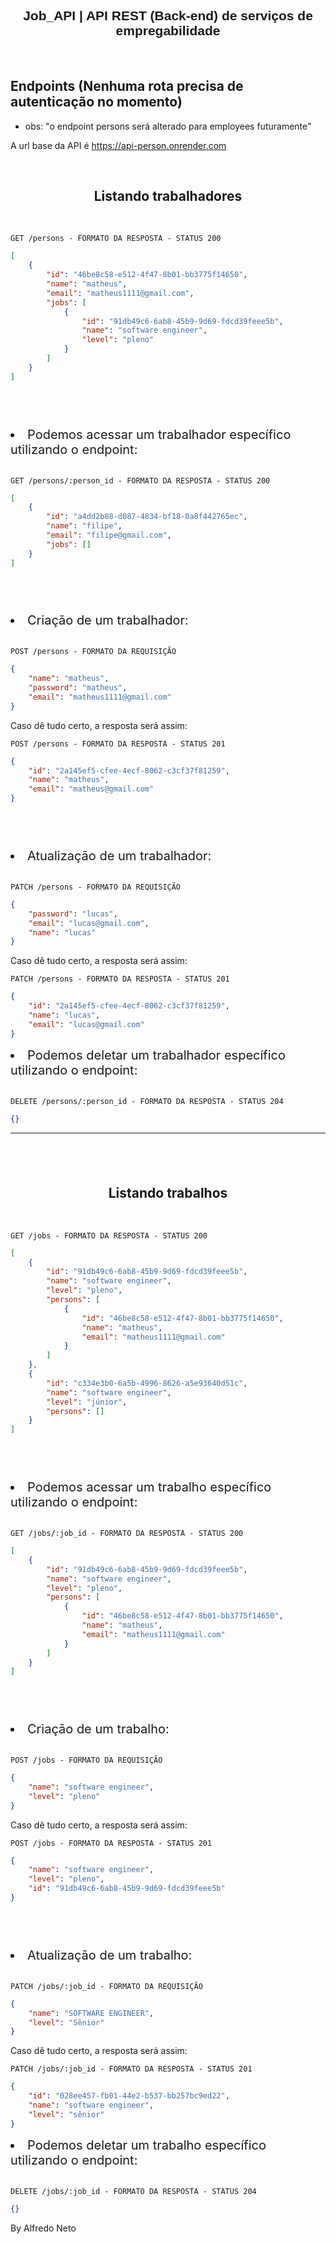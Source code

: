 <h2 align="center" style='font-family: sans-serif'>
	Job_API | API REST (Back-end) de serviços de empregabilidade
</h2>

<br/>

## **Endpoints (Nenhuma rota precisa de autenticação no momento)**
* obs: "o endpoint persons será alterado para employees futuramente"

A url base da API é https://api-person.onrender.com

<br/>

<h2 align ='center'> Listando trabalhadores </h2>

<br/>

`GET /persons - FORMATO DA RESPOSTA - STATUS 200`

```json
[
    {
        "id": "46be8c58-e512-4f47-8b01-bb3775f14650",
        "name": "matheus",
        "email": "matheus1111@gmail.com",
        "jobs": [
            {
                "id": "91db49c6-6ab8-45b9-9d69-fdcd39feee5b",
                "name": "software engineer",
                "level": "pleno"
            }
        ]
    }
]
```

## <br/>

<li style='font-size: 20px'>Podemos acessar um trabalhador específico utilizando o endpoint:</li>

<br/>

`GET /persons/:person_id - FORMATO DA RESPOSTA - STATUS 200`

```json
[
    {
        "id": "a4dd2b88-d087-4834-bf18-0a8f442765ec",
        "name": "filipe",
        "email": "filipe@gmail.com",
        "jobs": []
    }
]
```

## <br/>

<li style='font-size: 20px'>Criação de um trabalhador:</li>

<br/>

`POST /persons - FORMATO DA REQUISIÇÃO`

```json
{
    "name": "matheus",
    "password": "matheus",
    "email": "matheus1111@gmail.com"
}
```

Caso dê tudo certo, a resposta será assim:

`POST /persons - FORMATO DA RESPOSTA - STATUS 201`

```json
{
    "id": "2a145ef5-cfee-4ecf-8062-c3cf37f81259",
    "name": "matheus",
    "email": "matheus@gmail.com"
}
```

## <br/>

<li style='font-size: 20px'>Atualização de um trabalhador:</li>

<br/>

`PATCH /persons - FORMATO DA REQUISIÇÃO`

```json
{
    "password": "lucas",
    "email": "lucas@gmail.com",
    "name": "lucas"
}
```

Caso dê tudo certo, a resposta será assim:

`PATCH /persons - FORMATO DA RESPOSTA - STATUS 201`

```json
{
    "id": "2a145ef5-cfee-4ecf-8062-c3cf37f81259",
    "name": "lucas",
    "email": "lucas@gmail.com"
}
```

<li style='font-size: 20px'>Podemos deletar um trabalhador específico utilizando o endpoint:</li>

<br/>

`DELETE /persons/:person_id - FORMATO DA RESPOSTA - STATUS 204`

```json
{}
```

---

## <br/>

<h2 align ='center'> Listando trabalhos </h2>

<br/>

`GET /jobs - FORMATO DA RESPOSTA - STATUS 200`

```json
[
    {
        "id": "91db49c6-6ab8-45b9-9d69-fdcd39feee5b",
        "name": "software engineer",
        "level": "pleno",
        "persons": [
            {
                "id": "46be8c58-e512-4f47-8b01-bb3775f14650",
                "name": "matheus",
                "email": "matheus1111@gmail.com"
            }
        ]
    },
    {
        "id": "c334e3b0-6a5b-4996-8626-a5e93640d51c",
        "name": "software engineer",
        "level": "júnior",
        "persons": []
    }
]
```

## <br/>

<li style='font-size: 20px'>Podemos acessar um trabalho específico utilizando o endpoint:</li>

<br/>

`GET /jobs/:job_id - FORMATO DA RESPOSTA - STATUS 200`

```json
[
    {
        "id": "91db49c6-6ab8-45b9-9d69-fdcd39feee5b",
        "name": "software engineer",
        "level": "pleno",
        "persons": [
            {
                "id": "46be8c58-e512-4f47-8b01-bb3775f14650",
                "name": "matheus",
                "email": "matheus1111@gmail.com"
            }
        ]
    }
]
```

## <br/>

<li style='font-size: 20px'>Criação de um trabalho:</li>

<br/>

`POST /jobs - FORMATO DA REQUISIÇÃO`

```json
{
    "name": "software engineer",
    "level": "pleno"
}
```

Caso dê tudo certo, a resposta será assim:

`POST /jobs - FORMATO DA RESPOSTA - STATUS 201`

```json
{
    "name": "software engineer",
    "level": "pleno",
    "id": "91db49c6-6ab8-45b9-9d69-fdcd39feee5b"
}
```

## <br/>

<li style='font-size: 20px'>Atualização de um trabalho:</li>

<br/>

`PATCH /jobs/:job_id - FORMATO DA REQUISIÇÃO`

```json
{
    "name": "SOFTWARE ENGINEER",
    "level": "Sênior"
}
```

Caso dê tudo certo, a resposta será assim:

`PATCH /jobs/:job_id - FORMATO DA RESPOSTA - STATUS 201`

```json
{
    "id": "028ee457-fb01-44e2-b537-bb257bc9ed22",
    "name": "software engineer",
    "level": "sênior"
}
```

<li style='font-size: 20px'>Podemos deletar um trabalho específico utilizando o endpoint:</li>

<br/>

`DELETE /jobs/:job_id - FORMATO DA RESPOSTA - STATUS 204`

```json
{}
```

By Alfredo Neto
